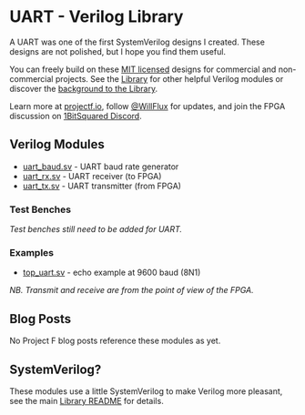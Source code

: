 # UART - Verilog Library

A UART was one of the first SystemVerilog designs I created. These designs are not polished, but I hope you find them useful.

You can freely build on these [MIT licensed](../../LICENSE) designs for commercial and non-commercial projects. See the [Library](../) for other helpful Verilog modules or discover the [background to the Library](https://projectf.io/posts/verilog-library-announcement/).

Learn more at [projectf.io](https://projectf.io/), follow [@WillFlux](https://twitter.com/WillFlux) for updates, and join the FPGA discussion on [1BitSquared Discord](https://1bitsquared.com/pages/chat).

## Verilog Modules

* [uart_baud.sv](uart_baud.sv) - UART baud rate generator
* [uart_rx.sv](uart_rx.sv) - UART receiver (to FPGA)
* [uart_tx.sv](uart_tx.sv) - UART transmitter (from FPGA)

### Test Benches

_Test benches still need to be added for UART._

### Examples

* [top_uart.sv](examples/top_uart.sv) - echo example at 9600 baud (8N1)

_NB. Transmit and receive are from the point of view of the FPGA._

## Blog Posts

No Project F blog posts reference these modules as yet.

## SystemVerilog?

These modules use a little SystemVerilog to make Verilog more pleasant, see the main [Library README](../README.md#systemverilog) for details.
